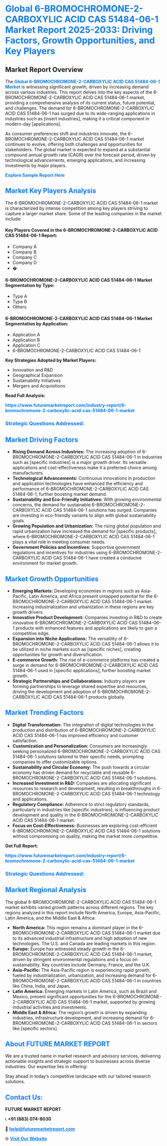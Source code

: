 <h1 style="color: #007BFF;">Global 6-BROMOCHROMONE-2-CARBOXYLIC ACID CAS 51484-06-1 Market Report 2025-2033: Driving Factors, Growth Opportunities, and Key Players</h1>

<section id="overview">
<h2>Market Report Overview</h2>
<p>The <a href="https://www.futuremarketreport.com/industry-report/6-bromochromone-2-carboxylic-acid-cas-51484-06-1-market" style="color: #007BFF; text-decoration: none;"><strong>Global 6-BROMOCHROMONE-2-CARBOXYLIC ACID CAS 51484-06-1 Market</strong></a> is witnessing significant growth, driven by increasing demand across various industries. This report delves into the key aspects of the 6-BROMOCHROMONE-2-CARBOXYLIC ACID CAS 51484-06-1 market, providing a comprehensive analysis of its current status, future potential, and challenges. The demand for 6-BROMOCHROMONE-2-CARBOXYLIC ACID CAS 51484-06-1 has surged due to its wide-ranging applications in industries such as [insert industries], making it a critical component in modern-day [applications].</p>
<p>As consumer preferences shift and industries innovate, the 6-BROMOCHROMONE-2-CARBOXYLIC ACID CAS 51484-06-1 market continues to evolve, offering both challenges and opportunities for stakeholders. The global market is expected to expand at a substantial compound annual growth rate (CAGR) over the forecast period, driven by technological advancements, emerging applications, and increasing investments by major players.</p>
</section>

<section id="overview">
<p><a href="https://www.futuremarketreport.com/request-sample/reportId=120292" style="color: #007BFF; text-decoration: none;"><strong>Explore Sample Report Here</strong></a></p>
</section>

<section id="key-players">
<h2 style="color: #007BFF;">Market Key Players Analysis</h2>
<p>The 6-BROMOCHROMONE-2-CARBOXYLIC ACID CAS 51484-06-1 market is characterized by intense competition among key players striving to capture a larger market share. Some of the leading companies in the market include:</p>
<h4>Key Players Covered in the 6-BROMOCHROMONE-2-CARBOXYLIC ACID CAS 51484-06-1 Report:</h4>
<ul><li>Company A</li><li>Company B</li><li>Company C</li><li>Company D</li><li>�</li></ul>
<h4>6-BROMOCHROMONE-2-CARBOXYLIC ACID CAS 51484-06-1 Market Segmentation by Type:</h4>
<ul><li>Type A</li><li>Type B</li><li>Others</li></ul>

<h4>6-BROMOCHROMONE-2-CARBOXYLIC ACID CAS 51484-06-1 Market Segmentation by Application:</h4>
<ul><li>Application A</li><li>Application B</li><li>Application C</li><li>6-BROMOCHROMONE-2-CARBOXYLIC ACID CAS 51484-06-1</li></ul>
<p><strong>Key Strategies Adopted by Market Players:</strong></p>
<ul>
<li>Innovation and R&D</li>
<li>Geographical Expansion</li>
<li>Sustainability Initiatives</li>
<li>Mergers and Acquisitions</li>
</ul>
</section>

<section>
<p><strong>Read Full Analysis: </strong></p><a href="https://www.futuremarketreport.com/industry-report/6-bromochromone-2-carboxylic-acid-cas-51484-06-1-market" style="color: #007BFF; text-decoration: none;"><strong>https://www.futuremarketreport.com/industry-report/6-bromochromone-2-carboxylic-acid-cas-51484-06-1-market</strong></a>
<h3 style="color: #007BFF;">Strategic Questions Addressed:</h3>
</section>

<section id="driving-factors">
<h2 style="color: #007BFF;">Market Driving Factors</h2>
<ul>
<li><strong>Rising Demand Across Industries:</strong> The increasing adoption of 6-BROMOCHROMONE-2-CARBOXYLIC ACID CAS 51484-06-1 in industries such as [specific industries] is a major growth driver. Its versatile applications and cost-effectiveness make it a preferred choice among manufacturers.</li>
<li><strong>Technological Advancements:</strong> Continuous innovations in production and application technologies have enhanced the efficiency and performance of 6-BROMOCHROMONE-2-CARBOXYLIC ACID CAS 51484-06-1, further boosting market demand.</li>
<li><strong>Sustainability and Eco-Friendly Initiatives:</strong> With growing environmental concerns, the demand for sustainable 6-BROMOCHROMONE-2-CARBOXYLIC ACID CAS 51484-06-1 solutions has surged. Companies are investing in eco-friendly variants to align with global sustainability goals.</li>
<li><strong>Growing Population and Urbanization:</strong> The rising global population and rapid urbanization have increased the demand for [specific products], where 6-BROMOCHROMONE-2-CARBOXYLIC ACID CAS 51484-06-1 plays a vital role in meeting consumer needs.</li>
<li><strong>Government Policies and Incentives:</strong> Supportive government regulations and incentives for industries using 6-BROMOCHROMONE-2-CARBOXYLIC ACID CAS 51484-06-1 have created a conducive environment for market growth.</li>
</ul>
</section>

<section id="growth-opportunities">
<h2 style="color: #007BFF;">Market Growth Opportunities</h2>
<ul>
<li><strong>Emerging Markets:</strong> Developing economies in regions such as Asia-Pacific, Latin America, and Africa present untapped potential for the 6-BROMOCHROMONE-2-CARBOXYLIC ACID CAS 51484-06-1 market. Increasing industrialization and urbanization in these regions are key growth drivers.</li>
<li><strong>Innovative Product Development:</strong> Companies investing in R&D to create innovative 6-BROMOCHROMONE-2-CARBOXYLIC ACID CAS 51484-06-1 products with enhanced features and applications are likely to gain a competitive edge.</li>
<li><strong>Expansion into Niche Applications:</strong> The versatility of 6-BROMOCHROMONE-2-CARBOXYLIC ACID CAS 51484-06-1 allows it to be utilized in niche markets such as [specific niches], creating opportunities for growth and diversification.</li>
<li><strong>E-commerce Growth:</strong> The rise of e-commerce platforms has created a surge in demand for 6-BROMOCHROMONE-2-CARBOXYLIC ACID CAS 51484-06-1 used in [specific applications], further boosting market growth.</li>
<li><strong>Strategic Partnerships and Collaborations:</strong> Industry players are forming partnerships to leverage shared expertise and resources, driving the development and adoption of 6-BROMOCHROMONE-2-CARBOXYLIC ACID CAS 51484-06-1 products globally.</li>
</ul>
</section>

<section id="trending-factors">
<h2 style="color: #007BFF;">Market Trending Factors</h2>
<ul>
<li><strong>Digital Transformation:</strong> The integration of digital technologies in the production and distribution of 6-BROMOCHROMONE-2-CARBOXYLIC ACID CAS 51484-06-1 has improved efficiency and customer satisfaction.</li>
<li><strong>Customization and Personalization:</strong> Consumers are increasingly seeking personalized 6-BROMOCHROMONE-2-CARBOXYLIC ACID CAS 51484-06-1 solutions tailored to their specific needs, prompting companies to offer customizable options.</li>
<li><strong>Sustainability and Circular Economy:</strong> The push towards a circular economy has driven demand for recyclable and reusable 6-BROMOCHROMONE-2-CARBOXYLIC ACID CAS 51484-06-1 solutions.</li>
<li><strong>Increased Investment in R&D:</strong> Companies are allocating significant resources to research and development, resulting in breakthroughs in 6-BROMOCHROMONE-2-CARBOXYLIC ACID CAS 51484-06-1 technology and applications.</li>
<li><strong>Regulatory Compliance:</strong> Adherence to strict regulatory standards, particularly in industries like [specific industries], is influencing product development and quality in the 6-BROMOCHROMONE-2-CARBOXYLIC ACID CAS 51484-06-1 market.</li>
<li><strong>Focus on Cost-Effectiveness:</strong> Businesses are exploring cost-efficient 6-BROMOCHROMONE-2-CARBOXYLIC ACID CAS 51484-06-1 solutions without compromising on quality, making the market more competitive.</li>
</ul>
</section>

<section>
<p><strong>Get Full Report: </strong></p><a href="https://www.futuremarketreport.com/industry-report/6-bromochromone-2-carboxylic-acid-cas-51484-06-1-market" style="color: #007BFF; text-decoration: none;"><strong>https://www.futuremarketreport.com/industry-report/6-bromochromone-2-carboxylic-acid-cas-51484-06-1-market</strong></a>
<h3 style="color: #007BFF;">Strategic Questions Addressed:</h3>
</section>


<section id="regional-analysis">
<h2 style="color: #007BFF;">Market Regional Analysis</h2>
<p>The global 6-BROMOCHROMONE-2-CARBOXYLIC ACID CAS 51484-06-1 market exhibits varied growth patterns across different regions. The key regions analyzed in this report include North America, Europe, Asia-Pacific, Latin America, and the Middle East & Africa:</p>
<ul>
<li><strong>North America:</strong> This region remains a dominant player in the 6-BROMOCHROMONE-2-CARBOXYLIC ACID CAS 51484-06-1 market due to its advanced industrial infrastructure and high adoption of new technologies. The U.S. and Canada are leading markets in this region.</li>
<li><strong>Europe:</strong> Europe has witnessed steady growth in the 6-BROMOCHROMONE-2-CARBOXYLIC ACID CAS 51484-06-1 market, driven by stringent environmental regulations and a focus on sustainability. Key countries include Germany, France, and the U.K.</li>
<li><strong>Asia-Pacific:</strong> The Asia-Pacific region is experiencing rapid growth, fueled by industrialization, urbanization, and increasing demand for 6-BROMOCHROMONE-2-CARBOXYLIC ACID CAS 51484-06-1 in countries like China, India, and Japan.</li>
<li><strong>Latin America:</strong> Emerging markets in Latin America, such as Brazil and Mexico, present significant opportunities for the 6-BROMOCHROMONE-2-CARBOXYLIC ACID CAS 51484-06-1 market, supported by growing industrial activities and investments.</li>
<li><strong>Middle East & Africa:</strong> The region’s growth is driven by expanding industries, infrastructure development, and increasing demand for 6-BROMOCHROMONE-2-CARBOXYLIC ACID CAS 51484-06-1 in sectors like [specific sectors].</li>
</ul>
</section>

<footer>
<h2 style="color: #007BFF;">About FUTURE MARKET REPORT</h2>
<p>We are a trusted name in market research and advisory services, delivering actionable insights and strategic support to businesses across diverse industries. Our expertise lies in offering:</p>

<p>Stay ahead in today’s competitive landscape with our tailored research solutions.</p>

<h2 style="color: #007BFF;">Contact Us:</h2>
<p><strong>FUTURE MARKET REPORT</strong></p>
<p>📞 <strong>+91 (883) 074-8030</strong></p>
<p>📧 <strong><a href="mailto:help@futuremarketreport.com" style="color: #007BFF;">help@futuremarketreport.com</a></strong></p>
<p>🌐 <strong><a href="https://www.futuremarketreport.com/" style="color: #007BFF;">Visit Our Website</a></strong></p>
</footer>